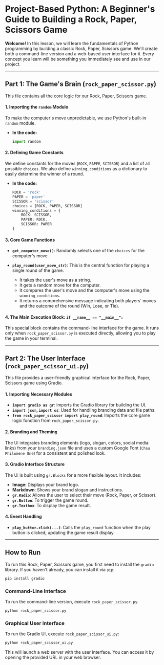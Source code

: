 # Project-Based Python: A Beginner's Guide to Building a Rock, Paper, Scissors Game

**Welcome!** In this lesson, we will learn the fundamentals of Python programming by building a classic Rock, Paper, Scissors game. We'll create both a command-line version and a web-based user interface for it. Every concept you learn will be something you immediately see and use in our project.

---

## Part 1: The Game's Brain (`rock_paper_scissor.py`)

This file contains all the core logic for our Rock, Paper, Scissors game.

#### 1. Importing the `random` Module
To make the computer's move unpredictable, we use Python's built-in `random` module.

*   **In the code:**
    ```python
    import random
    ```

#### 2. Defining Game Constants
We define constants for the moves (`ROCK`, `PAPER`, `SCISSOR`) and a list of all possible `choices`. We also define `winning_conditions` as a dictionary to easily determine the winner of a round.

*   **In the code:**
    ```python
    ROCK = 'rock'
    PAPER = 'paper'
    SCISSOR = 'scissor'
    choices = [ROCK, PAPER, SCISSOR]
    winning_conditions = {
        ROCK: SCISSOR,
        PAPER: ROCK,
        SCISSOR: PAPER
    }
    ```

#### 3. Core Game Functions

*   **`get_computer_move()`**: Randomly selects one of the `choices` for the computer's move.

*   **`play_round(user_move_str)`**: This is the central function for playing a single round of the game.
    *   It takes the user's move as a string.
    *   It gets a random move for the computer.
    *   It compares the user's move and the computer's move using the `winning_conditions`.
    *   It returns a comprehensive message indicating both players' moves and the outcome of the round (Win, Lose, or Tie).

#### 4. The Main Execution Block: `if __name__ == "__main__":`
This special block contains the command-line interface for the game. It runs only when `rock_paper_scissor.py` is executed directly, allowing you to play the game in your terminal.

---

## Part 2: The User Interface (`rock_paper_scissor_ui.py`)

This file provides a user-friendly graphical interface for the Rock, Paper, Scissors game using Gradio.

#### 1. Importing Necessary Modules
*   **`import gradio as gr`**: Imports the Gradio library for building the UI.
*   **`import json`, `import os`**: Used for handling branding data and file paths.
*   **`from rock_paper_scissor import play_round`**: Imports the core game logic function from `rock_paper_scissor.py`.

#### 2. Branding and Theming
The UI integrates branding elements (logo, slogan, colors, social media links) from your `branding.json` file and uses a custom Google Font (`Chau Philomene One`) for a consistent and polished look.

#### 3. Gradio Interface Structure
The UI is built using `gr.Blocks` for a more flexible layout. It includes:
*   **Image**: Displays your brand logo.
*   **Markdown**: Shows your brand slogan and instructions.
*   **`gr.Radio`**: Allows the user to select their move (Rock, Paper, or Scissor).
*   **`gr.Button`**: To trigger the game round.
*   **`gr.Textbox`**: To display the game result.

#### 4. Event Handling
*   **`play_button.click(...)`**: Calls the `play_round` function when the play button is clicked, updating the game result display.

---

## How to Run

To run this Rock, Paper, Scissors game, you first need to install the `gradio` library. If you haven't already, you can install it via `pip`:

```bash
pip install gradio
```

### Command-Line Interface

To run the command-line version, execute `rock_paper_scissor.py`:

```bash
python rock_paper_scissor.py
```

### Graphical User Interface

To run the Gradio UI, execute `rock_paper_scissor_ui.py`:

```bash
python rock_paper_scissor_ui.py
```

This will launch a web server with the user interface. You can access it by opening the provided URL in your web browser.